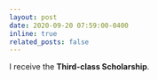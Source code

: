 ```yaml
---
layout: post
date: 2020-09-20 07:59:00-0400
inline: true
related_posts: false
---
```


I receive the **Third-class Scholarship**.
